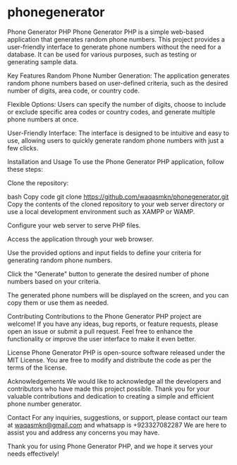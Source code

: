 # phonegenerator
Phone Generator PHP
Phone Generator PHP is a simple web-based application that generates random phone numbers. This project provides a user-friendly interface to generate phone numbers without the need for a database. It can be used for various purposes, such as testing or generating sample data.

Key Features
Random Phone Number Generation: The application generates random phone numbers based on user-defined criteria, such as the desired number of digits, area code, or country code.

Flexible Options: Users can specify the number of digits, choose to include or exclude specific area codes or country codes, and generate multiple phone numbers at once.

User-Friendly Interface: The interface is designed to be intuitive and easy to use, allowing users to quickly generate random phone numbers with just a few clicks.

Installation and Usage
To use the Phone Generator PHP application, follow these steps:

Clone the repository:

bash
Copy code
git clone https://github.com/waqasmkn/phonegenerator.git
Copy the contents of the cloned repository to your web server directory or use a local development environment such as XAMPP or WAMP.

Configure your web server to serve PHP files.

Access the application through your web browser.

Use the provided options and input fields to define your criteria for generating random phone numbers.

Click the "Generate" button to generate the desired number of phone numbers based on your criteria.

The generated phone numbers will be displayed on the screen, and you can copy them or use them as needed.

Contributing
Contributions to the Phone Generator PHP project are welcome! If you have any ideas, bug reports, or feature requests, please open an issue or submit a pull request. Feel free to enhance the functionality or improve the user interface to make it even better.

License
Phone Generator PHP is open-source software released under the MIT License. You are free to modify and distribute the code as per the terms of the license.

Acknowledgements
We would like to acknowledge all the developers and contributors who have made this project possible. Thank you for your valuable contributions and dedication to creating a simple and efficient phone number generator.

Contact
For any inquiries, suggestions, or support, please contact our team at waqasmkn@gmail.com and whatsapp is +923327082287 We are here to assist you and address any concerns you may have.

Thank you for using Phone Generator PHP, and we hope it serves your needs effectively!





